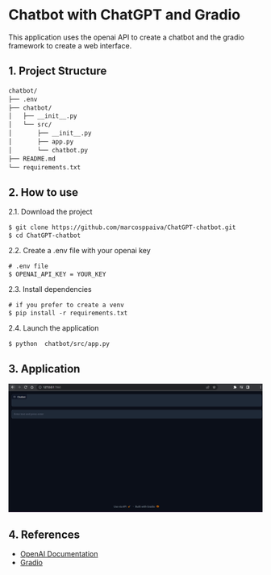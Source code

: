 # Chatbot with ChatGPT and Gradio

This application uses the openai API to create a chatbot and
the gradio framework to create a web interface.


## 1. Project Structure
```bash
chatbot/
├── .env
├── chatbot/
│   ├── __init__.py
│   └── src/
│       ├── __init__.py
│       ├── app.py
│       └── chatbot.py
├── README.md
└── requirements.txt
```

## 2. How to use

2.1. Download the project 
    
    $ git clone https://github.com/marcosppaiva/ChatGPT-chatbot.git
    $ cd ChatGPT-chatbot

2.2. Create a .env file with your openai key

    # .env file 
    $ OPENAI_API_KEY = YOUR_KEY

2.3. Install dependencies
    
    # if you prefer to create a venv
    $ pip install -r requirements.txt

2.4. Launch the application 

    $ python  chatbot/src/app.py

## 3. Application

![NSSM_IO](/assets/images/run_app.png)



## 4. References

* [OpenAI Documentation](https://platform.openai.com/docs/)
* [Gradio](https://gradio.app/)
